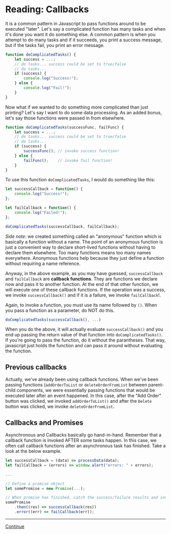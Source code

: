 # Reading: Callbacks

It is a common pattern in Javascript to pass functions around to be executed "later". Let's say a complicated function has many tasks and when it's done you want it do something else. A common pattern is when you attempt to do many tasks and if it succeeds, you print a success message, but if the tasks fail, you print an error message.

```javascript
function doComplicatedTasks() {
    let success = ...;
    // do tasks... success could be set to true/false
    // do tasks...
    if (success) {
        console.log("Success!");
    } else {
        console.log("Fail!");
    }
}
```

Now what if we wanted to do something more complicated than just printing? Let's say I want to do some data processing. As an added bonus, let's say those functions were passed in from elsewhere.

```javascript
function doComplicatedTasks(successFunc, failFunc) {
    let success = ...;
    // do tasks... success could be set to true/false
    // do tasks...
    if (success) {
        successFunc(); // invoke success function!
    } else {
        failFunc();    // invoke fail function!
    }
}
```

To use this function `doComplicatedTasks`, I would do something like this:

```javascript
let successCallback = function() {
    console.log("Success!");
};

let failCallback = function() {
    console.log("Failed!");
};

doComplicatedTasks(successCallback, failCallback);
```

*Side note:* we created something called an "anonymous" function which is basically a function without a name. The point of an anonymous function is just a convenient way to declare short-lived functions without having to declare them elsewhere. Too many functions means too many names everywhere. Anonymous functions help because they just define a function without requiring a name reference.

Anyway, in the above example, as you may have guessed, `successCallback` and `failCallback` are **callback functions**. They are functions we declare now and pass it to another function. At the end of that other function, we will execute one of these callback functions. If the operation was a success, we invoke `successCallback()` and if it is a failure, we invoke `failCallback`!.

Again, to invoke a function, you must use its name followed by `()`. When you pass a function as a parameter, do NOT do this.

```javascript
doComplicatedTasks(successCallback(), ...)
```

When you do the above, it will actually evaluate `successCallback()` and you end up passing the return value of that function into `doComplicatedTasks()`. If you're going to pass the function, do it without the parantheses. That way, javascript just holds the function and can pass it around without evaluating the function.

## Previous callbacks

Actually, we've already been using callback functions. When we've been passing functions (`addOrderToList` or `deleteOrderFromList` between parent-child components, we were essentially passing functions that would be executed later after an event happened. In this case, after the "Add Order" button was clicked, we invoked `addOrderToList()` and after the `Delete` button was clicked, we invoke `deleteOrderFromList`.

## Callbacks and Promises

Asynchronous and Callbacks basically go hand-in-hand. Remember that a callback function is invoked AFTER some tasks happen. In this case, we often call callback functions after an asynchronous task has finished. Take a look at the below example.

```javascript
let successCallback = (data) => processData(data);
let failCallback = (errors) => window.alert("errors: " + errors);

...

// Define a promise object
let somePromise = new Promise(...);

// When promise has finished, catch the success/failure results and invoke appropriate callback function.
somePromise
    .then((res) => successCallback(res))
    .error((err) => failCallback(err));
```

---

[Continue](./16a_localstorage.md)